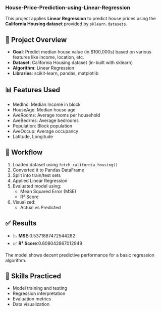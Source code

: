 ### House-Price-Prediction-using-Linear-Regression

This project applies **Linear Regression** to predict house prices using the **California Housing dataset** provided by `sklearn.datasets`.

## 📌 Project Overview

- **Goal**: Predict median house value (in $100,000s) based on various features like income, location, etc.
- **Dataset**: California Housing dataset (in-built with sklearn)
- **Algorithm**: Linear Regression
- **Libraries**: scikit-learn, pandas, matplotlib

## 📊 Features Used

- MedInc: Median Income in block
- HouseAge: Median house age
- AveRooms: Average rooms per household
- AveBedrms: Average bedrooms
- Population: Block population
- AveOccup: Average occupancy
- Latitude, Longitude

## 🔁 Workflow

1. Loaded dataset using `fetch_california_housing()`
2. Converted it to Pandas DataFrame
3. Split into train/test sets
4. Applied Linear Regression
5. Evaluated model using:
   - Mean Squared Error (MSE)
   - R² Score
6. Visualized:
   - Actual vs Predicted

## ✅ Results

- 📉 **MSE**:0.5371887472544282
- 📈 **R² Score**:0.608042867012949

The model shows decent predictive performance for a basic regression algorithm.

## 🧠 Skills Practiced

- Model training and testing
- Regression interpretation
- Evaluation metrics
- Data visualization
